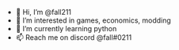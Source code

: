 - 👋 Hi, I’m @fall211
- 👀 I’m interested in games, economics, modding
- 🌱 I’m currently learning python
- 📫 Reach me on discord @fall#0211

<!---
fall211/fall211 is a ✨ special ✨ repository because its `README.md` (this file) appears on your GitHub profile.
You can click the Preview link to take a look at your changes.
--->
